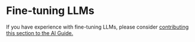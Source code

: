 # Fine-tuning LLMs 

<div class="mt-3">
    <p>If you have experience with fine-tuning LLMs, please consider <a class="edit-this-page" href="https://github.com/mozilla/ai-guide/edit/main/templates/content/fine-tuning-llms/index.md">contributing this section to the AI Guide.</a></p>
</div>
